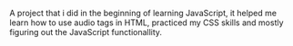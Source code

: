 A project that i did in the beginning of learning JavaScript, it helped me learn how to use audio tags in HTML, practiced my CSS skills and mostly figuring out the JavaScript functionallity.
